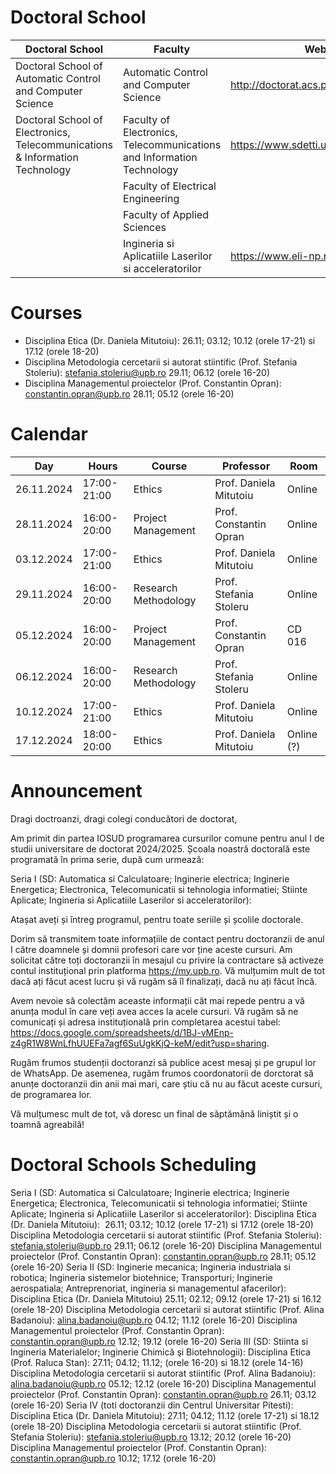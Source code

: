 # Doctoral School

| Doctoral School | Faculty | Website | Director |
| --- | --- | --- | ---- | 
| Doctoral School of Automatic Control and Computer Science | Automatic Control and Computer Science | http://doctorat.acs.pub.ro/ | 
| Doctoral School of Electronics, Telecommunications & Information Technology | Faculty of Electronics, Telecommunications and Information Technology | https://www.sdetti.upb.ro/en/index.html |
| | Faculty of Electrical Engineering | 
| | Faculty of Applied Sciences | 
| |  Ingineria si Aplicatiile Laserilor si acceleratorilor | https://www.eli-np.ro/students |

# Courses

* Disciplina Etica (Dr. Daniela Mitutoiu): 26.11; 03.12; 10.12 (orele 17-21) si 17.12 (orele 18-20)
* Disciplina Metodologia cercetarii si autorat stiintific (Prof. Stefania Stoleriu): stefania.stoleriu@upb.ro 29.11; 06.12 (orele 16-20)
* Disciplina Managementul proiectelor (Prof. Constantin Opran): constantin.opran@upb.ro 28.11; 05.12 (orele 16-20)

# Calendar

| Day | Hours | Course | Professor | Room |
| --- | --- | --- | ---- | ---- | 
|26.11.2024 | 17:00-21:00 | Ethics | Prof. Daniela Mitutoiu | Online |
|28.11.2024 | 16:00-20:00 | Project Management | Prof.  Constantin Opran | Online |
|03.12.2024 | 17:00-21:00 | Ethics | Prof. Daniela Mitutoiu | Online |
|29.11.2024 | 16:00-20:00 | Research Methodology | Prof. Stefania Stoleru | Online |
|05.12.2024 | 16:00-20:00 | Project Management | Prof. Constantin Opran | CD 016 |
|06.12.2024 | 16:00-20:00 | Research Methodology | Prof. Stefania Stoleru | Online |
|10.12.2024 | 17:00-21:00 | Ethics | Prof. Daniela Mitutoiu | Online |
|17.12.2024 | 18:00-20:00 | Ethics | Prof. Daniela Mitutoiu | Online (?)|

# Announcement

Dragi doctroanzi, dragi colegi conducători de doctorat,

Am primit din partea IOSUD programarea cursurilor comune pentru anul I de studii universitare de doctorat 2024/2025. Școala noastră doctorală este programată în prima serie, după cum urmează:

Seria I (SD: Automatica si Calculatoare; Inginerie electrica; Inginerie Energetica; Electronica, Telecomunicatii si tehnologia informatiei; Stiinte Aplicate; Ingineria si Aplicatiile Laserilor si acceleratorilor):


Atașat aveți și întreg programul, pentru toate seriile și școlile doctorale.

Dorim să transmitem toate informațiile de contact pentru doctoranzii de anul I către doamnele și domnii profesori care vor ține aceste cursuri.
Am solicitat către toți doctoranzii în mesajul cu privire la contractare să activeze contul instituțional prin platforma https://my.upb.ro. Vă mulțumim mult de tot dacă ați făcut acest lucru și vă rugăm să îl finalizați, dacă nu ați făcut încă.

Avem nevoie să colectăm aceaste informații cât mai repede pentru a vă anunța modul în care veți avea acces la acele cursuri. Vă rugăm să ne comunicați și adresa instituțională prin completarea acestui tabel: https://docs.google.com/spreadsheets/d/1BJ-vMEnp-z4gR1W8WnLfhUUEFa7agf6SuUgkKjQ-keM/edit?usp=sharing.

Rugăm frumos studenții doctoranzi să publice acest mesaj și pe grupul lor de WhatsApp.
De asemenea, rugăm frumos coordonatorii de dorctorat să anunțe doctoranzii din anii mai mari, care știu că nu au făcut aceste cursuri, de programarea lor.

Vă mulțumesc mult de tot, vă doresc un final de săptămână liniștit și o toamnă agreabilă!

# Doctoral Schools Scheduling

Seria I (SD: Automatica si Calculatoare; Inginerie electrica; Inginerie Energetica;
Electronica, Telecomunicatii si tehnologia informatiei; Stiinte Aplicate; Ingineria si
Aplicatiile Laserilor si acceleratorilor):
Disciplina Etica (Dr. Daniela Mitutoiu): 
26.11; 03.12; 10.12 (orele 17-21) si 17.12 (orele 18-20)
Disciplina Metodologia cercetarii si autorat stiintific (Prof. Stefania Stoleriu):
stefania.stoleriu@upb.ro
29.11; 06.12 (orele 16-20)
Disciplina Managementul proiectelor (Prof. Constantin Opran): constantin.opran@upb.ro
28.11; 05.12 (orele 16-20)
Seria II (SD: Inginerie mecanica; Ingineria industriala si robotica; Ingineria sistemelor
biotehnice; Transporturi; Inginerie aerospatiala; Antreprenoriat, ingineria si
managementul afacerilor):
Disciplina Etica (Dr. Daniela Mitutoiu)
25.11; 02.12; 09.12 (orele 17-21) si 16.12 (orele 18-20)
Disciplina Metodologia cercetarii si autorat stiintific (Prof. Alina Badanoiu):
alina.badanoiu@upb.ro
04.12; 11.12 (orele 16-20)
Disciplina Managementul proiectelor (Prof. Constantin Opran): constantin.opran@upb.ro
12.12; 19.12 (orele 16-20)
Seria III (SD: Stiinta si Ingineria Materialelor; Inginerie Chimică şi Biotehnologii):
Disciplina Etica (Prof. Raluca Stan):
27.11; 04.12; 11.12; (orele 16-20) si 18.12 (orele 14-16)
Disciplina Metodologia cercetarii si autorat stiintific (Prof. Alina Badanoiu):
alina.badanoiu@upb.ro
05.12; 12.12 (orele 16-20)
Disciplina Managementul proiectelor (Prof. Constantin Opran): constantin.opran@upb.ro
26.11; 03.12 (orele 16-20)
Seria IV (toti doctoranzii din Centrul Universitar Pitesti):
Disciplina Etica (Dr. Daniela Mitutoiu):
27.11; 04.12; 11.12 (orele 17-21) si 18.12 (orele 18-20)
Disciplina Metodologia cercetarii si autorat stiintific (Prof. Stefania Stoleriu):
stefania.stoleriu@upb.ro
13.12; 20.12 (orele 16-20)
Disciplina Managementul proiectelor (Prof. Constantin Opran): constantin.opran@upb.ro
10.12; 17.12 (orele 16-20)


